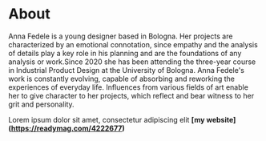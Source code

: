 # About


Anna Fedele is a young designer based in Bologna. Her projects are characterized by an emotional connotation, since empathy and the analysis of details play a key role in his planning and are the foundations of any analysis or work.Since 2020 she has been attending the three-year course in Industrial Product Design at the University of Bologna. Anna Fedele's work is constantly evolving, capable of absorbing and reworking the experiences of everyday life. Influences from various fields of art enable her to give character to her projects, which reflect and bear witness to her grit and personality.

Lorem ipsum dolor sit amet, consectetur adipiscing elit **[my website]
(https://readymag.com/4222677)**